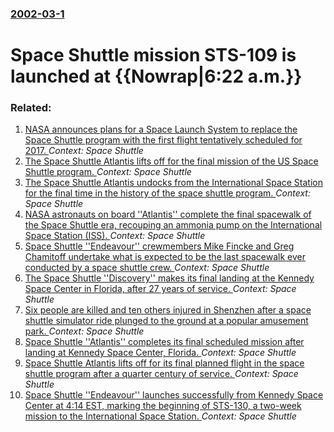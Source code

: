 ### [2002-03-1](/news/2002/03/1/index.md)

# Space Shuttle mission STS-109 is launched at {{Nowrap|6:22 a.m.}}




### Related:

1. [NASA announces plans for a Space Launch System to replace the Space Shuttle program with the first flight tentatively scheduled for 2017. ](/news/2011/09/14/nasa-announces-plans-for-a-space-launch-system-to-replace-the-space-shuttle-program-with-the-first-flight-tentatively-scheduled-for-2017.md) _Context: Space Shuttle_
2. [The Space Shuttle Atlantis lifts off for the final mission of the US Space Shuttle program. ](/news/2011/07/8/the-space-shuttle-atlantis-lifts-off-for-the-final-mission-of-the-us-space-shuttle-program.md) _Context: Space Shuttle_
3. [The Space Shuttle Atlantis undocks from the International Space Station for the final time in the history of the space shuttle program. ](/news/2011/07/19/the-space-shuttle-atlantis-undocks-from-the-international-space-station-for-the-final-time-in-the-history-of-the-space-shuttle-program.md) _Context: Space Shuttle_
4. [NASA astronauts on board ''Atlantis'' complete the final spacewalk of the Space Shuttle era, recouping an ammonia pump on the International Space Station (ISS). ](/news/2011/07/12/nasa-astronauts-on-board-atlantis-complete-the-final-spacewalk-of-the-space-shuttle-era-recouping-an-ammonia-pump-on-the-international.md) _Context: Space Shuttle_
5. [Space Shuttle ''Endeavour'' crewmembers Mike Fincke and Greg Chamitoff undertake what is expected to be the last spacewalk ever conducted by a space shuttle crew. ](/news/2011/05/27/space-shuttle-endeavour-crewmembers-mike-fincke-and-greg-chamitoff-undertake-what-is-expected-to-be-the-last-spacewalk-ever-conducted-by.md) _Context: Space Shuttle_
6. [The Space Shuttle ''Discovery'' makes its final landing at the Kennedy Space Center in Florida, after 27 years of service. ](/news/2011/03/9/the-space-shuttle-discovery-makes-its-final-landing-at-the-kennedy-space-center-in-florida-after-27-years-of-service.md) _Context: Space Shuttle_
7. [Six people are killed and ten others injured in Shenzhen after a space shuttle simulator ride plunged to the ground at a popular amusement park. ](/news/2010/07/1/six-people-are-killed-and-ten-others-injured-in-shenzhen-after-a-space-shuttle-simulator-ride-plunged-to-the-ground-at-a-popular-amusement-p.md) _Context: Space Shuttle_
8. [Space Shuttle ''Atlantis'' completes its final scheduled mission after landing at Kennedy Space Center, Florida. ](/news/2010/05/26/space-shuttle-atlantis-completes-its-final-scheduled-mission-after-landing-at-kennedy-space-center-florida.md) _Context: Space Shuttle_
9. [Space Shuttle Atlantis lifts off for its final planned flight in the space shuttle program after a quarter century of service. ](/news/2010/05/14/space-shuttle-atlantis-lifts-off-for-its-final-planned-flight-in-the-space-shuttle-program-after-a-quarter-century-of-service.md) _Context: Space Shuttle_
10. [Space Shuttle ''Endeavour'' launches successfully from Kennedy Space Center at 4:14 EST, marking the beginning of STS-130, a two-week mission to the International Space Station. ](/news/2010/02/8/space-shuttle-endeavour-launches-successfully-from-kennedy-space-center-at-4-14-est-marking-the-beginning-of-sts-130-a-two-week-missio.md) _Context: Space Shuttle_
